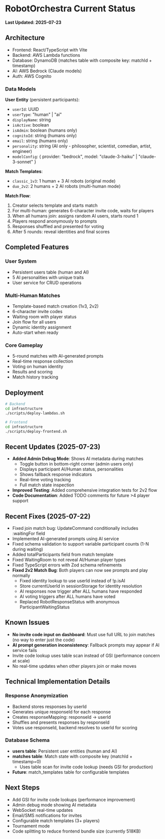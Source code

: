 # RobotOrchestra Current Status

**Last Updated: 2025-07-23**

## Architecture
- Frontend: React/TypeScript with Vite
- Backend: AWS Lambda functions
- Database: DynamoDB (matches table with composite key: matchId + timestamp)
- AI: AWS Bedrock (Claude models)
- Auth: AWS Cognito

### Data Models

**User Entity** (persistent participants):
- `userId`: UUID
- `userType`: "human" | "ai"
- `displayName`: string
- `isActive`: boolean
- `isAdmin`: boolean (humans only)
- `cognitoId`: string (humans only)
- `email`: string (humans only)
- `personality`: string (AI only - philosopher, scientist, comedian, artist, engineer)
- `modelConfig`: { provider: "bedrock", model: "claude-3-haiku" | "claude-3-sonnet" }

**Match Templates**:
- `classic_1v3`: 1 human + 3 AI robots (original mode)
- `duo_2v2`: 2 humans + 2 AI robots (multi-human mode)

**Match Flow**:
1. Creator selects template and starts match
2. For multi-human: generates 6-character invite code, waits for players
3. When all humans join: assigns random AI users, starts round 1
4. Players respond anonymously to prompts
5. Responses shuffled and presented for voting
6. After 5 rounds: reveal identities and final scores

## Completed Features

### User System
- Persistent users table (human and AI)
- 5 AI personalities with unique traits
- User service for CRUD operations

### Multi-Human Matches
- Template-based match creation (1v3, 2v2)
- 6-character invite codes
- Waiting room with player status
- Join flow for all users
- Dynamic identity assignment
- Auto-start when ready

### Core Gameplay
- 5-round matches with AI-generated prompts
- Real-time response collection
- Voting on human identity
- Results and scoring
- Match history tracking

## Deployment
```bash
# Backend
cd infrastructure
./scripts/deploy-lambdas.sh

# Frontend  
cd infrastructure
./scripts/deploy-frontend.sh
```

## Recent Updates (2025-07-23)
- **Added Admin Debug Mode**: Shows AI metadata during matches
  - Toggle button in bottom-right corner (admin users only)
  - Displays participant AI/Human status, personalities
  - Shows fallback response indicators
  - Real-time voting tracking
  - Full match state inspection
- **Improved Testing**: Added comprehensive integration tests for 2v2 flow
- **Code Documentation**: Added TODO comments for future >4 player support

## Recent Fixes (2025-07-22)
- Fixed join match bug: UpdateCommand conditionally includes :waitingFor field
- Implemented AI-generated prompts using AI service
- Fixed schema validation to support variable participant counts (1-N during waiting)
- Added totalParticipants field from match template
- Fixed WaitingRoom to not reveal AI/Human player types
- Fixed TypeScript errors with Zod schema refinements
- **Fixed 2v2 Match Bug**: Both players can now see prompts and play normally
  - Fixed identity lookup to use userId instead of !p.isAI
  - Store currentUserId in sessionStorage for identity resolution
  - AI responses now trigger after ALL humans have responded
  - AI voting triggers after ALL humans have voted
  - Replaced RobotResponseStatus with anonymous ParticipantWaitingStatus

## Known Issues
- **No invite code input on dashboard**: Must use full URL to join matches (no way to enter just the code)
- **AI prompt generation inconsistency**: Fallback prompts may appear if AI service fails
- Invite code lookup uses table scan instead of GSI (performance concern at scale)
- No real-time updates when other players join or make moves

## Technical Implementation Details

### Response Anonymization
- Backend stores responses by userId
- Generates unique responseId for each response  
- Creates responseMapping: responseId → userId
- Shuffles and presents responses by responseId
- Votes use responseId, backend resolves to userId for scoring

### Database Schema
- **users table**: Persistent user entities (human and AI)
- **matches table**: Match state with composite key (matchId + timestamp=0)
  - Uses table scan for invite code lookup (needs GSI for production)
- **Future**: match_templates table for configurable templates

## Next Steps
- Add GSI for invite code lookups (performance improvement)
- Admin debug mode showing AI metadata
- WebSocket real-time updates
- Email/SMS notifications for invites
- Configurable match templates (3+ players)
- Tournament mode
- Code splitting to reduce frontend bundle size (currently 518KB)